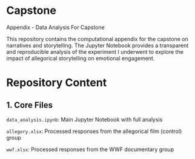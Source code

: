 # Capstone
Appendix - Data Analysis For Capstone

This repository contains the computational appendix for the capstone on narratives and storytelling. The Jupyter Notebook provides a transparent and reproducible analysis of the experiment I underwent to explore the impact of allegorical storytelling on emotional engagement. 

# Repository Content
## 1. Core Files
`data_analysis.ipynb`: Main Jupyter Notebook with full analysis

`allegory.xlsx`: Processed responses from the allegorical film (control) group

`wwf.xlsx`: Processed responses from the WWF documentary group
